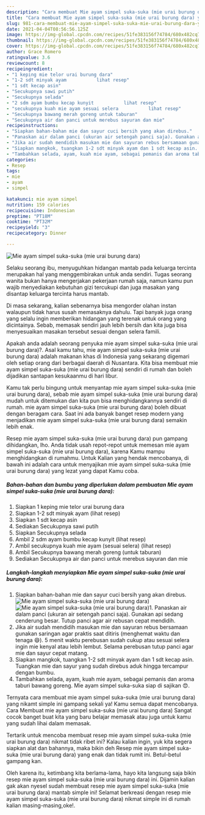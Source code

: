 ```yaml
---
description: "Cara membuat Mie ayam simpel suka-suka (mie urai burung dara) yang enak Untuk Jualan"
title: "Cara membuat Mie ayam simpel suka-suka (mie urai burung dara) yang enak Untuk Jualan"
slug: 981-cara-membuat-mie-ayam-simpel-suka-suka-mie-urai-burung-dara-yang-enak-untuk-jualan
date: 2021-04-04T08:56:56.125Z
image: https://img-global.cpcdn.com/recipes/51fe383156f74784/680x482cq70/mie-ayam-simpel-suka-suka-mie-urai-burung-dara-foto-resep-utama.jpg
thumbnail: https://img-global.cpcdn.com/recipes/51fe383156f74784/680x482cq70/mie-ayam-simpel-suka-suka-mie-urai-burung-dara-foto-resep-utama.jpg
cover: https://img-global.cpcdn.com/recipes/51fe383156f74784/680x482cq70/mie-ayam-simpel-suka-suka-mie-urai-burung-dara-foto-resep-utama.jpg
author: Grace Romero
ratingvalue: 3.6
reviewcount: 8
recipeingredient:
- "1 keping mie telor urai burung dara"
- "1-2 sdt minyak ayam           lihat resep"
- "1 sdt kecap asin"
- "Secukupnya sawi putih"
- "Secukupnya selada"
- "2 sdm ayam bumbu kecap kunyit           lihat resep"
- "secukupnya kuah mie ayam sesuai selera           lihat resep"
- "Secukupnya bawang merah goreng untuk taburan"
- "Secukupnya air dan panci untuk merebus sayuran dan mie"
recipeinstructions:
- "Siapkan bahan-bahan mie dan sayur cuci bersih yang akan direbus."
- "Panaskan air dalam panci (ukuran air setengah panci saja). Gunakan api sedang cenderung besar. Tutup panci agar air rebusan cepat mendidih."
- "Jika air sudah mendidih masukan mie dan sayuran rebus bersamaan gunakan saringan agar praktis saat ditiris (menghemat waktu dan tenaga 😄). 5 menit waktu perebusan sudah cukup atau sesuai selera ingin mie kenyal atau lebih lembut. Selama perebusan tutup panci agar mie dan sayur cepat matang."
- "Siapkan mangkok, tuangkan 1-2 sdt minyak ayam dan 1 sdt kecap asin. Tuangkan mie dan sayur yang sudah direbus aduk hingga tercampur dengan bumbu."
- "Tambahkan selada, ayam, kuah mie ayam, sebagai pemanis dan aroma taburi bawang goreng. Mie ayam simpel suka-suka siap di sajikan 😍."
categories:
- Resep
tags:
- mie
- ayam
- simpel

katakunci: mie ayam simpel 
nutrition: 159 calories
recipecuisine: Indonesian
preptime: "PT18M"
cooktime: "PT32M"
recipeyield: "3"
recipecategory: Dinner

---
```



![Mie ayam simpel suka-suka (mie urai burung dara)](https://img-global.cpcdn.com/recipes/51fe383156f74784/680x482cq70/mie-ayam-simpel-suka-suka-mie-urai-burung-dara-foto-resep-utama.jpg)

Selaku seorang ibu, menyuguhkan hidangan mantab pada keluarga tercinta merupakan hal yang menggembirakan untuk anda sendiri. Tugas seorang  wanita bukan hanya mengerjakan pekerjaan rumah saja, namun kamu pun wajib menyediakan kebutuhan gizi tercukupi dan juga masakan yang disantap keluarga tercinta harus mantab.

Di masa  sekarang, kalian sebenarnya bisa mengorder olahan instan walaupun tidak harus susah memasaknya dahulu. Tapi banyak juga orang yang selalu ingin memberikan hidangan yang terenak untuk orang yang dicintainya. Sebab, memasak sendiri jauh lebih bersih dan kita juga bisa menyesuaikan masakan tersebut sesuai dengan selera famili. 



Apakah anda adalah seorang penyuka mie ayam simpel suka-suka (mie urai burung dara)?. Asal kamu tahu, mie ayam simpel suka-suka (mie urai burung dara) adalah makanan khas di Indonesia yang sekarang digemari oleh setiap orang dari berbagai daerah di Nusantara. Kita bisa membuat mie ayam simpel suka-suka (mie urai burung dara) sendiri di rumah dan boleh dijadikan santapan kesukaanmu di hari libur.

Kamu tak perlu bingung untuk menyantap mie ayam simpel suka-suka (mie urai burung dara), sebab mie ayam simpel suka-suka (mie urai burung dara) mudah untuk ditemukan dan kita pun bisa menghidangkannya sendiri di rumah. mie ayam simpel suka-suka (mie urai burung dara) boleh dibuat dengan beragam cara. Saat ini ada banyak banget resep modern yang menjadikan mie ayam simpel suka-suka (mie urai burung dara) semakin lebih enak.

Resep mie ayam simpel suka-suka (mie urai burung dara) pun gampang dihidangkan, lho. Anda tidak usah repot-repot untuk memesan mie ayam simpel suka-suka (mie urai burung dara), karena Kamu mampu menghidangkan di rumahmu. Untuk Kalian yang hendak mencobanya, di bawah ini adalah cara untuk menyajikan mie ayam simpel suka-suka (mie urai burung dara) yang lezat yang dapat Kamu coba.

<!--inarticleads1-->

##### Bahan-bahan dan bumbu yang diperlukan dalam pembuatan Mie ayam simpel suka-suka (mie urai burung dara):

1. Siapkan 1 keping mie telor urai burung dara
1. Siapkan 1-2 sdt minyak ayam           (lihat resep)
1. Siapkan 1 sdt kecap asin
1. Sediakan Secukupnya sawi putih
1. Siapkan Secukupnya selada
1. Ambil 2 sdm ayam bumbu kecap kunyit           (lihat resep)
1. Ambil secukupnya kuah mie ayam (sesuai selera)           (lihat resep)
1. Ambil Secukupnya bawang merah goreng (untuk taburan)
1. Sediakan Secukupnya air dan panci untuk merebus sayuran dan mie




<!--inarticleads2-->

##### Langkah-langkah menyiapkan Mie ayam simpel suka-suka (mie urai burung dara):

1. Siapkan bahan-bahan mie dan sayur cuci bersih yang akan direbus.
<img src="https://img-global.cpcdn.com/steps/dead0a9785ee8c17/160x128cq70/mie-ayam-simpel-suka-suka-mie-urai-burung-dara-langkah-memasak-1-foto.jpg" alt="Mie ayam simpel suka-suka (mie urai burung dara)"><img src="https://img-global.cpcdn.com/steps/805885a5f91292df/160x128cq70/mie-ayam-simpel-suka-suka-mie-urai-burung-dara-langkah-memasak-1-foto.jpg" alt="Mie ayam simpel suka-suka (mie urai burung dara)">1. Panaskan air dalam panci (ukuran air setengah panci saja). Gunakan api sedang cenderung besar. Tutup panci agar air rebusan cepat mendidih.
1. Jika air sudah mendidih masukan mie dan sayuran rebus bersamaan gunakan saringan agar praktis saat ditiris (menghemat waktu dan tenaga 😄). 5 menit waktu perebusan sudah cukup atau sesuai selera ingin mie kenyal atau lebih lembut. Selama perebusan tutup panci agar mie dan sayur cepat matang.
1. Siapkan mangkok, tuangkan 1-2 sdt minyak ayam dan 1 sdt kecap asin. Tuangkan mie dan sayur yang sudah direbus aduk hingga tercampur dengan bumbu.
1. Tambahkan selada, ayam, kuah mie ayam, sebagai pemanis dan aroma taburi bawang goreng. Mie ayam simpel suka-suka siap di sajikan 😍.




Ternyata cara membuat mie ayam simpel suka-suka (mie urai burung dara) yang nikamt simple ini gampang sekali ya! Kamu semua dapat mencobanya. Cara Membuat mie ayam simpel suka-suka (mie urai burung dara) Sangat cocok banget buat kita yang baru belajar memasak atau juga untuk kamu yang sudah lihai dalam memasak.

Tertarik untuk mencoba membuat resep mie ayam simpel suka-suka (mie urai burung dara) nikmat tidak ribet ini? Kalau kalian ingin, yuk kita segera siapkan alat dan bahannya, maka bikin deh Resep mie ayam simpel suka-suka (mie urai burung dara) yang enak dan tidak rumit ini. Betul-betul gampang kan. 

Oleh karena itu, ketimbang kita berlama-lama, hayo kita langsung saja bikin resep mie ayam simpel suka-suka (mie urai burung dara) ini. Dijamin kalian gak akan nyesel sudah membuat resep mie ayam simpel suka-suka (mie urai burung dara) mantab simple ini! Selamat berkreasi dengan resep mie ayam simpel suka-suka (mie urai burung dara) nikmat simple ini di rumah kalian masing-masing,oke!.

